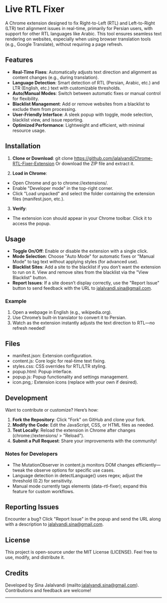 # Live RTL Fixer

A Chrome extension designed to fix Right-to-Left (RTL) and Left-to-Right (LTR) text alignment issues in real-time, primarily for Persian users, with support for other RTL languages like Arabic. This tool ensures seamless text rendering on websites, especially when using browser translation tools (e.g., Google Translate), without requiring a page refresh.

## Features
- **Real-Time Fixes**: Automatically adjusts text direction and alignment as content changes (e.g., during translation).
- **Language Detection**: Smart detection of RTL (Persian, Arabic, etc.) and LTR (English, etc.) text with customizable thresholds.
- **Auto/Manual Modes**: Switch between automatic fixes or manual control for flexibility.
- **Blacklist Management**: Add or remove websites from a blacklist to exclude them from processing.
- **User-Friendly Interface**: A sleek popup with toggle, mode selection, blacklist view, and issue reporting.
- **Optimized Performance**: Lightweight and efficient, with minimal resource usage.

## Installation
1. **Clone or Download**:
git clone https://github.com/jalalvandi/Chrome-RTL-Fixer-Extension
Or download the ZIP file and extract it.

2. **Load in Chrome**:
- Open Chrome and go to chrome://extensions/.
- Enable "Developer mode" in the top-right corner.
- Click "Load unpacked" and select the folder containing the extension files (manifest.json, etc.).

3. **Verify**:
- The extension icon should appear in your Chrome toolbar. Click it to access the popup.

## Usage
- **Toggle On/Off**: Enable or disable the extension with a single click.
- **Mode Selection**: Choose "Auto Mode" for automatic fixes or "Manual Mode" to tag text without applying styles (for advanced use).
- **Blacklist Sites**: Add a site to the blacklist if you don’t want the extension to run on it. View and remove sites from the blacklist via the "View Blacklist" button.
- **Report Issues**: If a site doesn’t display correctly, use the "Report Issue" button to send feedback with the URL to jalalvandi.sina@gmail.com.

### Example
1. Open a webpage in English (e.g., wikipedia.org).
2. Use Chrome’s built-in translator to convert it to Persian.
3. Watch as the extension instantly adjusts the text direction to RTL—no refresh needed!

## Files
- manifest.json: Extension configuration.
- content.js: Core logic for real-time text fixing.
- styles.css: CSS overrides for RTL/LTR styling.
- popup.html: Popup interface.
- popup.js: Popup functionality and settings management.
- icon.png,: Extension icons (replace with your own if desired).

## Development
Want to contribute or customize? Here’s how:
1. **Fork the Repository**: Click "Fork" on GitHub and clone your fork.
2. **Modify the Code**: Edit the JavaScript, CSS, or HTML files as needed.
3. **Test Locally**: Reload the extension in Chrome after changes (chrome://extensions/ > "Reload").
4. **Submit a Pull Request**: Share your improvements with the community!

### Notes for Developers
- The MutationObserver in content.js monitors DOM changes efficiently—tweak the observe options for specific use cases.
- Language detection in detectLanguage() uses regex; adjust the threshold (0.2) for sensitivity.
- Manual mode currently tags elements (data-rtl-fixer); expand this feature for custom workflows.

## Reporting Issues
Encounter a bug? Click "Report Issue" in the popup and send the URL along with a description to jalalvandi.sina@gmail.com.

## License
This project is open-source under the MIT License (LICENSE). Feel free to use, modify, and distribute it.

## Credits
Developed by Sina Jalalvandi (mailto:jalalvandi.sina@gmail.com). Contributions and feedback are welcome!

---
